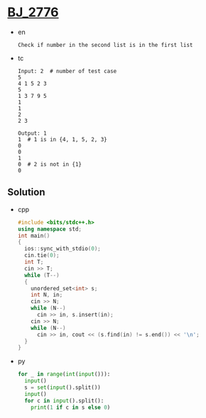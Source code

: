 # [BJ_2776](https://acmicpc.net/problem/2776)

* en

  ```en
  Check if number in the second list is in the first list
  ```

* tc

  ```tc
  Input: 2  # number of test case
  5
  4 1 5 2 3
  5
  1 3 7 9 5
  1
  1
  2
  2 3

  Output: 1
  1  # 1 is in {4, 1, 5, 2, 3}
  0
  0
  1
  0  # 2 is not in {1}
  0
  ```

## Solution

* cpp

  ```cpp
  #include <bits/stdc++.h>
  using namespace std;
  int main()
  {
    ios::sync_with_stdio(0);
    cin.tie(0);
    int T;
    cin >> T;
    while (T--)
    {
      unordered_set<int> s;
      int N, in;
      cin >> N;
      while (N--)
        cin >> in, s.insert(in);
      cin >> N;
      while (N--)
        cin >> in, cout << (s.find(in) != s.end()) << '\n';
    }
  }
  ```

* py

  ```py
  for _ in range(int(input())):
    input()
    s = set(input().split())
    input()
    for c in input().split():
      print(1 if c in s else 0)
  ```
